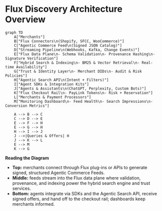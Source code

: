 # Flux Discovery Architecture Overview

```mermaid
graph TD
    A["Merchants"]
    B["Flux Connectors\n(Shopify, SFCC, WooCommerce)"]
    C["Agentic Commerce Feed\n(Signed JSON Catalog)"]
    D["Streaming Pipeline\n(Webhooks, Kafka, Change Events)"]
    E["Flux Data Plane\n- Schema Validation\n- Provenance Hashing\n- Signature Verification"]
    F["Hybrid Search & Indexing\n- BM25 & Vector Retrieval\n- Real-time Availability"]
    G["Trust & Identity Layer\n- Merchant DIDs\n- Audit & Risk Policies"]
    H["Agentic Search API\n(Intent + Filters)"]
    I["Agent SDKs & Integration Kits"]
    J["Agents & Assistants\n(ChatGPT, Perplexity, Custom Bots)"]
    K["Flux Checkout Rail\n- PayLink Tokens\n- Risk + Reservation"]
    L["Merchants & Payment Processors"]
    M["Monitoring Dashboard\n- Feed Health\n- Search Impressions\n- Conversion Metrics"]

    A --> B --> C
    C --> D --> E
    E --> F --> H
    E --> G --> H
    H --> I --> J
    J -->|Queries & Offers| H
    J --> K --> L
    E --> M
    K --> G
```

**Reading the Diagram**
- **Top:** merchants connect through Flux plug-ins or APIs to generate signed, structured Agentic Commerce Feeds.
- **Middle:** feeds stream into the Flux data plane where validation, provenance, and indexing power the hybrid search engine and trust services.
- **Bottom:** agents integrate via SDKs and the Agentic Search API, receive signed offers, and hand off to the checkout rail; dashboards keep merchants informed.

